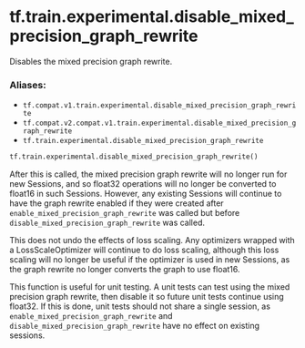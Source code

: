 <div itemscope itemtype="http://developers.google.com/ReferenceObject">
<meta itemprop="name" content="tf.train.experimental.disable_mixed_precision_graph_rewrite" />
<meta itemprop="path" content="Stable" />
</div>

# tf.train.experimental.disable_mixed_precision_graph_rewrite

Disables the mixed precision graph rewrite.

### Aliases:

* `tf.compat.v1.train.experimental.disable_mixed_precision_graph_rewrite`
* `tf.compat.v2.compat.v1.train.experimental.disable_mixed_precision_graph_rewrite`
* `tf.train.experimental.disable_mixed_precision_graph_rewrite`

``` python
tf.train.experimental.disable_mixed_precision_graph_rewrite()
```

<!-- Placeholder for "Used in" -->

After this is called, the mixed precision graph rewrite will no longer run for
new Sessions, and so float32 operations will no longer be converted to float16
in such Sessions. However, any existing Sessions will continue to have the
graph rewrite enabled if they were created after
`enable_mixed_precision_graph_rewrite` was called but before
`disable_mixed_precision_graph_rewrite` was called.

This does not undo the effects of loss scaling. Any optimizers wrapped with a
LossScaleOptimizer will continue to do loss scaling, although this loss
scaling will no longer be useful if the optimizer is used in new Sessions, as
the graph rewrite no longer converts the graph to use float16.

This function is useful for unit testing. A unit tests can test using the
mixed precision graph rewrite, then disable it so future unit tests continue
using float32. If this is done, unit tests should not share a single session,
as `enable_mixed_precision_graph_rewrite` and
`disable_mixed_precision_graph_rewrite` have no effect on existing sessions.